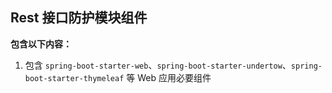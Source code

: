 ## Rest 接口防护模块组件

**包含以下内容：**

1. 包含 `spring-boot-starter-web`、`spring-boot-starter-undertow`、`spring-boot-starter-thymeleaf` 等 Web 应用必要组件
